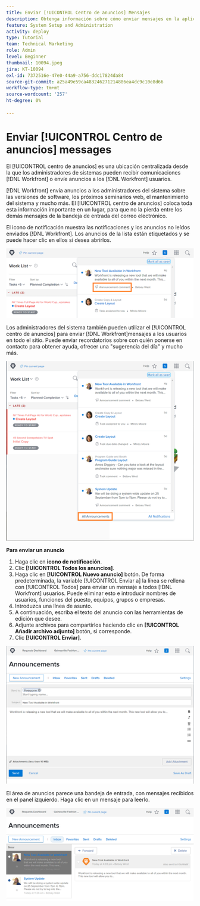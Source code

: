 ```yaml
---
title: Enviar [!UICONTROL Centro de anuncios] Mensajes
description: Obtenga información sobre cómo enviar mensajes en la aplicación a los usuarios a través de [!UICONTROL centro de anuncios].
feature: System Setup and Administration
activity: deploy
type: Tutorial
team: Technical Marketing
role: Admin
level: Beginner
thumbnail: 10094.jpeg
jira: KT-10094
exl-id: 7372516e-47e0-44a9-a756-ddc17824da84
source-git-commit: a25a49e59ca483246271214886ea4dc9c10e8d66
workflow-type: tm+mt
source-wordcount: '257'
ht-degree: 0%

---
```


<!---
this has the same content as the system administrator notification setup and mangement section of the email and inapp notificiations learning path
--->

# Enviar [!UICONTROL Centro de anuncios] messages

El [!UICONTROL centro de anuncios] es una ubicación centralizada desde la que los administradores de sistemas pueden recibir comunicaciones [!DNL Workfront] o envíe anuncios a los [!DNL Workfront] usuarios.

[!DNL Workfront] envía anuncios a los administradores del sistema sobre las versiones de software, los próximos seminarios web, el mantenimiento del sistema y mucho más. El [!UICONTROL centro de anuncios] coloca toda esta información importante en un lugar, para que no la pierda entre los demás mensajes de la bandeja de entrada del correo electrónico.

El icono de notificación muestra las notificaciones y los anuncios no leídos enviados [!DNL Workfront]. Los anuncios de la lista están etiquetados y se puede hacer clic en ellos si desea abrirlos.

![Anuncio en la lista de mensajes bajo el icono de notificaciones](assets/admin-fund-announcements-1.png)

Los administradores del sistema también pueden utilizar el [!UICONTROL centro de anuncios] para enviar [!DNL Workfront]mensajes a los usuarios en todo el sitio. Puede enviar recordatorios sobre con quién ponerse en contacto para obtener ayuda, ofrecer una &quot;sugerencia del día&quot; y mucho más.

![[!UICONTROL Todos los anuncios] vincular](assets/admin-fund-announcements-2.png)

**Para enviar un anuncio**

1. Haga clic en **icono de notificación**.
1. Clic **[!UICONTROL Todos los anuncios]**.
1. Haga clic en **[!UICONTROL Nuevo anuncio]** botón. De forma predeterminada, la variable [!UICONTROL Enviar a] la línea se rellena con [!UICONTROL Todos] para enviar un mensaje a todos [!DNL Workfront] usuarios. Puede eliminar esto e introducir nombres de usuarios, funciones del puesto, equipos, grupos o empresas.
1. Introduzca una línea de asunto.
1. A continuación, escriba el texto del anuncio con las herramientas de edición que desee.
1. Adjunte archivos para compartirlos haciendo clic en **[!UICONTROL Añadir archivo adjunto]** botón, si corresponde.
1. Clic **[!UICONTROL Enviar]**.

![Escribir un anuncio en [!UICONTROL Anuncios] página](assets/admin-fund-announcements-3.png)

El área de anuncios parece una bandeja de entrada, con mensajes recibidos en el panel izquierdo. Haga clic en un mensaje para leerlo.

![Página de anuncios](assets/admin-fund-announcements-4.png)
